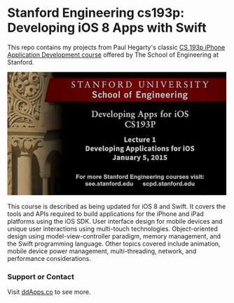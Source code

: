 # Stanford Engineering cs193p: Developing iOS 8 Apps with Swift
This repo contains my projects from Paul Hegarty's classic [CS 193p iPhone Application Development course](http://web.stanford.edu/class/cs193p/cgi-bin/drupal/) offered by The School of Engineering at Stanford.

![](https://raw.githubusercontent.com/duliodenis/cs193p-Winter-2015/master/art/cs193p-Lecture-01.png)

This course is described as being updated for iOS 8 and Swift. It covers the tools and APIs required to build applications for the iPhone and iPad platforms using the iOS SDK. User interface design for mobile devices and unique user interactions using multi-touch technologies. Object-oriented design using model-view-controller paradigm, memory management, and the Swift programming language. Other topics covered include animation, mobile device power management, multi-threading, network, and performance considerations.

### Support or Contact
Visit [ddApps.co](http://ddapps.co) to see more.
